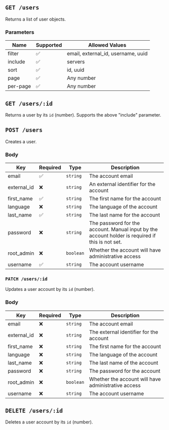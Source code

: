 ## `GET /users`
Returns a list of user objects.

### Parameters
Name | Supported | Allowed Values
-----|-----------|---------------
filter | ✅ | email, external_id, username, uuid
include | ✅ | servers
sort | ✅ | id, uuid
page | ✅ | Any number
per-page | ✅ | Any number

## `GET /users/:id`
Returns a user by its `id` (number). Supports the above "include" parameter.

## `POST /users`
Creates a user.

### Body
Key | Required | Type | Description
----|----------|------|------------
email | ✅ | `string` | The account email
external_id | ❌ | `string` | An external identifier for the account
first_name | ✅ | `string` | The first name for the account
language | ❌ | `string` | The language of the account
last_name | ✅ | `string` | The last name for the account
password | ❌ | `string` | The password for the account. Manual input by the account holder is required if this is not set.
root_admin | ❌ | `boolean` | Whether the account will have administrative access
username | ✅ | `string` | The account username

### `PATCH /users/:id`
Updates a user account by its `id` (number).

### Body
Key | Required | Type | Description
----|----------|-------|------------
email | ❌ | `string` | The account email
external_id | ❌ | `string` | The external identifier for the account
first_name | ❌ | `string` | The first name for the account
language | ❌ | `string` | The language of the account
last_name | ❌ | `string` | The last name of the account
password | ❌ | `string` | The password for the account
root_admin | ❌ | `boolean` | Whether the account will have administrative access
username | ❌ | `string` | The account username

## `DELETE /users/:id`
Deletes a user account by its `id` (number).
